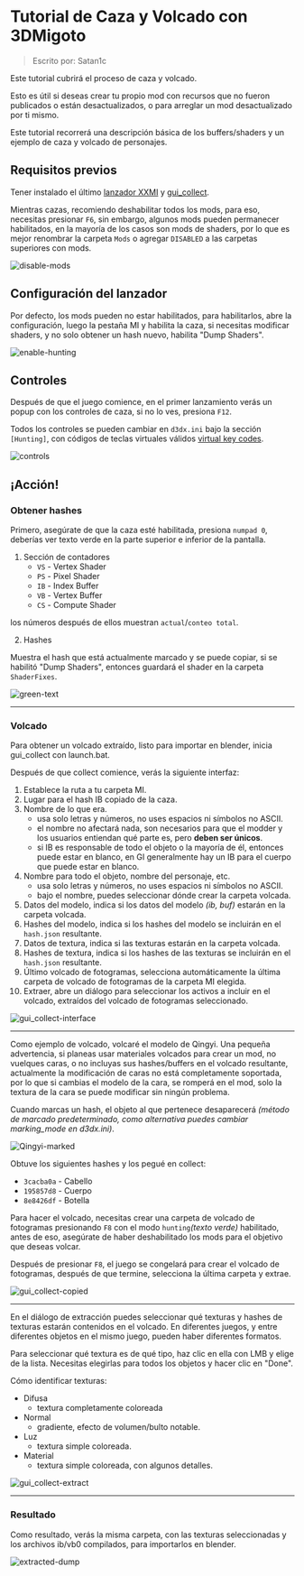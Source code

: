 # Tutorial de Caza y Volcado con 3DMigoto

> Escrito por: Satan1c

Este tutorial cubrirá el proceso de caza y volcado.

Esto es útil si deseas crear tu propio mod con recursos que no fueron publicados o están desactualizados,
o para arreglar un mod desactualizado por ti mismo.

Este tutorial recorrerá una descripción básica de los buffers/shaders y un ejemplo de caza y volcado de personajes.

## Requisitos previos

Tener instalado el último [lanzador XXMI](getting-started.md) y [gui_collect](https://github.com/Petrascyll/gui_collect).

Mientras cazas, recomiendo deshabilitar todos los mods, para eso, necesitas presionar `F6`, sin embargo, algunos mods pueden permanecer habilitados,
en la mayoría de los casos son mods de shaders, por lo que es mejor renombrar la carpeta `Mods` o agregar `DISABLED` a las carpetas superiores con mods.

![disable-mods](img/hunting/disable-mods.png)

## Configuración del lanzador

Por defecto, los mods pueden no estar habilitados, para habilitarlos, abre la configuración, luego la pestaña MI y habilita la caza,
si necesitas modificar shaders, y no solo obtener un hash nuevo, habilita "Dump Shaders".

![enable-hunting](img/hunting/enable-hunting.png)

## Controles

Después de que el juego comience, en el primer lanzamiento verás un popup con los controles de caza, si no lo ves, presiona `F12`.

Todos los controles se pueden cambiar en `d3dx.ini` bajo la sección `[Hunting]`, con códigos de teclas virtuales válidos [virtual key codes](https://learn.microsoft.com/en-us/windows/win32/inputdev/virtual-key-codes).

![controls](img/hunting/controls.png)

## ¡Acción!

### Obtener hashes

Primero, asegúrate de que la caza esté habilitada, presiona `numpad 0`, deberías ver texto verde en la parte superior e inferior de la pantalla.

1. Sección de contadores
   - `VS` - Vertex Shader
   - `PS` - Pixel Shader
   - `IB` - Index Buffer
   - `VB` - Vertex Buffer
   - `CS` - Compute Shader

los números después de ellos muestran `actual`/`conteo total`.

2. Hashes

Muestra el hash que está actualmente marcado y se puede copiar, si se habilitó "Dump Shaders", entonces guardará
el shader en la carpeta `ShaderFixes`.

![green-text](img/hunting/green-text.png)

---

### Volcado

Para obtener un volcado extraído, listo para importar en blender, inicia gui_collect con launch.bat.

Después de que collect comience, verás la siguiente interfaz:
1. Establece la ruta a tu carpeta MI.
2. Lugar para el hash IB copiado de la caza.
3. Nombre de lo que era.
   - usa solo letras y números, no uses espacios ni símbolos no ASCII.
   - el nombre no afectará nada, son necesarios para que el modder y los usuarios entiendan qué parte es,
pero **deben ser únicos**.
   - si IB es responsable de todo el objeto o la mayoría de él, entonces puede estar en blanco,
en GI generalmente hay un IB para el cuerpo que puede estar en blanco.
4. Nombre para todo el objeto, nombre del personaje, etc.
   - usa solo letras y números, no uses espacios ni símbolos no ASCII.
   - bajo el nombre, puedes seleccionar dónde crear la carpeta volcada.
5. Datos del modelo, indica si los datos del modelo *(ib, buf)* estarán en la carpeta volcada.
6. Hashes del modelo, indica si los hashes del modelo se incluirán en el `hash.json` resultante.
7. Datos de textura, indica si las texturas estarán en la carpeta volcada.
8. Hashes de textura, indica si los hashes de las texturas se incluirán en el `hash.json` resultante.
9. Último volcado de fotogramas, selecciona automáticamente la última carpeta de volcado de fotogramas de la carpeta MI elegida.
10. Extraer, abre un diálogo para seleccionar los activos a incluir en el volcado, extraídos del volcado de fotogramas seleccionado.

![gui_collect-interface](img/hunting/gui_collect-interface.png)

---

Como ejemplo de volcado, volcaré el modelo de Qingyi.
Una pequeña advertencia, si planeas usar materiales volcados para crear un mod, no vuelques caras,
o no incluyas sus hashes/buffers en el volcado resultante, actualmente la modificación de caras no está completamente soportada,
por lo que si cambias el modelo de la cara, se romperá en el mod, solo la textura de la cara se puede modificar sin ningún problema.

Cuando marcas un hash, el objeto al que pertenece desaparecerá *(método de marcado predeterminado,
como alternativa puedes cambiar marking_mode en d3dx.ini)*.

![Qingyi-marked](img/hunting/Qingyi-marked.png)

Obtuve los siguientes hashes y los pegué en collect:
   - `3cacba0a` - Cabello
   - `195857d8` - Cuerpo
   - `8e8426df` - Botella

Para hacer el volcado, necesitas crear una carpeta de volcado de fotogramas presionando `F8` con el modo `hunting`*(texto verde)* habilitado,
antes de eso, asegúrate de haber deshabilitado los mods para el objetivo que deseas volcar.

Después de presionar `F8`, el juego se congelará para crear el volcado de fotogramas, después de que termine, selecciona la última carpeta y extrae.

![gui_collect-copied](img/hunting/gui_collect-copied.png)

---

En el diálogo de extracción puedes seleccionar qué texturas y hashes de texturas estarán contenidos en el volcado.
En diferentes juegos, y entre diferentes objetos en el mismo juego, pueden haber diferentes formatos.

Para seleccionar qué textura es de qué tipo, haz clic en ella con LMB y elige de la lista.
Necesitas elegirlas para todos los objetos y hacer clic en "Done".

Cómo identificar texturas:
   - Difusa
      - textura completamente coloreada
   - Normal
      - gradiente, efecto de volumen/bulto notable.
   - Luz
      - textura simple coloreada.
   - Material
      - textura simple coloreada, con algunos detalles.

![gui_collect-extract](img/hunting/gui_collect-extract.png)

---

### Resultado

Como resultado, verás la misma carpeta, con las texturas seleccionadas y los archivos ib/vb0 compilados, para importarlos en blender.

![extracted-dump](img/hunting/extracted-dump.png)